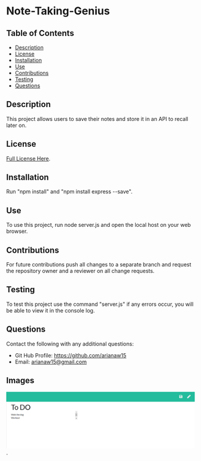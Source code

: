 # Note-Taking-Genius

## Table of Contents

* [Description](#description)
* [License](#license)
* [Installation](#installation)
* [Use](#use)
* [Contributions](#contributions)
* [Testing](#testing)
* [Questions](#questions)

## Description
This project allows users to save their notes and store it in an API to recall later on. 

## License
[Full License Here](https://opensource.org/licenses/MIT).

## Installation
Run "npm install" and "npm install express --save". 

## Use
To use this project, run node server.js and open the local host on your web browser.

## Contributions
For future contributions push all changes to a separate branch and request the repository owner and a reviewer on all change requests.

## Testing
To test this project use the command "server.js" if any errors occur, you will be able to view it in the console log.

## Questions
Contact the following with any additional questions:
- Git Hub Profile: https://github.com/arianaw15
- Email: arianaw15@gmail.com

## Images
![Note Taker Image](Assets\Note-Taker.PNG).
